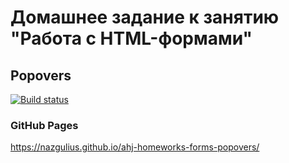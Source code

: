 # Домашнее задание к занятию "Работа с HTML-формами"
## Popovers

[![Build status](https://ci.appveyor.com/api/projects/status/b8c5fu37q5r6sncq?svg=true)](https://ci.appveyor.com/project/Nazgulius/ahj-homeworks-forms-popovers)

### GitHub Pages
https://nazgulius.github.io/ahj-homeworks-forms-popovers/
